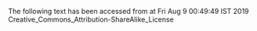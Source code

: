 The following text has been accessed from at Fri Aug 9 00:49:49 IST 2019
Creative_Commons_Attribution-ShareAlike_License
